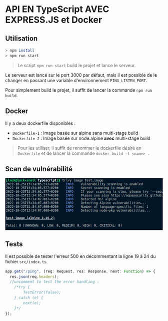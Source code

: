 # API EN TypeScript AVEC EXPRESS.JS et Docker

## Utilisation

```bash
> npm install
> npm run start
```

> Le script `npm run start` build le projet et lance le serveur.

Le serveur est lancé sur le port 3000 par défaut, mais il est possible de le changer en passant une variable d'environnement `PING_LISTEN_PORT`.

Pour simplement build le projet, il suffit de lancer la commande `npm run build`.

## Docker

Il y a deux dockerfile disponibles :

- `Dockerfile-1` : Image basée sur alpine sans multi-stage build
- `Dockerfile-2` : Image basée sur node:alpine **avec** multi-stage build

> Pour les utiliser, il suffit de renommer le dockerfile désiré en `Dockerfile` et de lancer la commande `docker build -t <name> .`

## Scan de vulnérabilité

![trivy](../assets/imgs/Screenshot_20221025_153431.png)

## Tests

Il est possible de tester l'erreur 500 en décommentant la ligne 19 à 24 du fichier `src/index.ts`.

```ts
app.get("/ping", (req: Request, res: Response, next: Function) => {
  res.json(req.headers);
  //uncomment to test the error handling :
    /*try {
        TestError(false);
    } catch (e) {
        next(e);
    }*/
});
```
